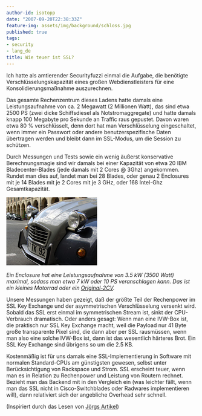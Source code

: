 ```yaml
---
author-id: isotopp
date: "2007-09-20T22:38:33Z"
feature-img: assets/img/background/schloss.jpg
published: true
tags:
- security
- lang_de
title: Wie teuer ist SSL?
---
```


Ich hatte als amtierender Securityfuzzi einmal die Aufgabe, die benötigte Verschlüsselungskapazität eines großen Webdienstleisters für eine Konsolidierungsmaßnahme auszurechnen.

Das gesamte Rechenzentrum dieses Ladens hatte damals eine Leistungsaufnahme von ca. 2 Megawatt (2 Millionen Watt), das sind etwa 2500 PS (zwei dicke Schiffsdiesel als Notstromaggregate) und hatte damals knapp 100 Megabyte pro Sekunde an Traffic raus gepustet.
Davon waren etwa 80 % verschlüsselt, denn dort hat man Verschlüsselung eingeschaltet, wenn immer ein Passwort oder andere benutzerspezifische Daten übertragen werden und bleibt dann im SSL-Modus, um die Session zu schützen.

Durch Messungen und Tests sowie ein wenig äußerst konservative Berechnungsmagie sind wir damals bei einer Kapazität von etwa 20 IBM Bladecenter-Blades (jede damals mit 2 Cores @ 3Ghz) angekommen.
Rundet man dies auf, landet man bei 28 Blades, oder genau 2 Enclosures mit je 14 Blades mit je 2 Cores mit je 3 GHz, oder 168 Intel-Ghz Gesamtkapazität.

[![](/uploads/2cv.jpg)](https://flickr.com/photos/jmanners/220977724)

*Ein Enclosure hat eine Leistungsaufnahme von 3.5 kW (3500 Watt) maximal, sodass man etwa 7 kW oder 10 PS veranschlagen kann. 
Das ist ein kleines Motorrad oder ein [Original-2CV](http://de.wikipedia.org/wiki/2CV).*

Unsere Messungen haben gezeigt, daß der größte Teil der Rechenpower im SSL Key Exchange und der asymmetrischen Verschlüsselung versenkt wird. 
Sobald das SSL erst einmal im symmetrischen Stream ist, sinkt der CPU-Verbrauch dramatisch.
Oder anders gesagt:
Wenn man eine IVW-Box ist, die praktisch nur SSL Key Exchange macht, weil die Payload nur 41 Byte große transparente Pixel sind, die dann aber per SSL rausmüssen, wenn man also eine solche IVW-Box ist, dann ist das wesentlich härteres Brot. 
Ein SSL Key Exchange sind übrigens so um die 2.5 KB. 

Kostenmäßig ist für uns damals eine SSL-Implementierung in Software mit normalen Standard-CPUs am günstigsten gewesen, selbst unter Berücksichtigung von Rackspace und Strom.
SSL erscheint teuer, wenn man es in Relation zu Rechenpower und Leistung von Routern rechnet.
Bezieht man das Backend mit in den Vergleich ein (was leichter fällt, wenn man das SSL nicht in Cisco-Switchblades oder Radwares implementieren will), dann relativiert sich der angebliche Overhead sehr schnell.

(Inspiriert durch das Lesen von 
[Jörgs Artikel](http://www.c0t0d0s0.org/archives/3497-The-need-for-cryptography-everywhere.html))
